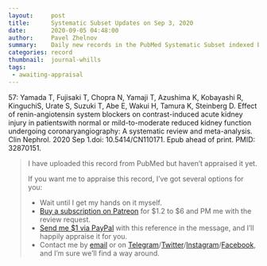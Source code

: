 ```yaml
---
layout:     post
title:      Systematic Subset Updates on Sep 3, 2020
date:       2020-09-05 04:48:00
author:     Pavel Zhelnov
summary:    Daily new records in the PubMed Systematic Subset indexed by Sep 3, 2020.
categories: record
thumbnail:  journal-whills
tags:
 - awaiting-appraisal
---
```

57: Yamada T, Fujisaki T, Chopra N, Yamaji T, Azushima K, Kobayashi R, KinguchiS, Urate S, Suzuki T, Abe E, Wakui H, Tamura K, Steinberg D. Effect of renin-angiotensin system blockers on contrast-induced acute kidney injury in patientswith normal or mild-to-moderate reduced kidney function undergoing coronaryangiography: A systematic review and meta-analysis. Clin Nephrol. 2020 Sep 1.doi: 10.5414/CN110171. Epub ahead of print. PMID: 32870151.
> I have uploaded this record from PubMed but haven’t appraised it yet.
>
> If you want me to appraise this record, I’ve got several options for you:
> * Wait until I get my hands on it myself.
> * [Buy a subscription on Patreon](https://patreon.com/zheln) for $1.2 to $6 and PM me with the review request.
> * [Send me $1 via PayPal](https://paypal.me/pjelnov) with this reference in the message, and I’ll happily appraise it for you.
> * Contact me by [email](mailto:pavel@zheln.com) or on [Telegram](https://t.me/drzhelnov)/[Twitter](https://twitter.com/drzhelnov)/[Instagram](https://instagram.com/igzheln)/[Facebook](https://facebook.com/drzhelnov), and I’m sure we’ll find a way around.
